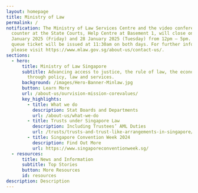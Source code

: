 ```yaml
---
layout: homepage
title: Ministry of Law
permalink: /
notification: The Ministry of Law Services Centre and the video conferencing
  counter at the State Courts, Help Centre at Basement 1, will close on 10
  January 2025 (Friday) and 28 January 2025 (Tuesday) from 12pm – 5pm. The last
  queue ticket will be issued at 11:30am on both days. For further information,
  please visit https://www.mlaw.gov.sg/about-us/contact-us/.
sections:
  - hero:
      title: Ministry of Law Singapore
      subtitle: Advancing access to justice, the rule of law, the economy and society
        through policy, law and services.
      background: /images/Hero-Banner-Minlaw.jpg
      button: Learn More
      url: /about-us/ourvision-mission-corevalues/
      key_highlights:
        - title: What we do
          description: Stat Boards and Departments
          url: /about-us/what-we-do
        - title: Trusts under Singapore Law
          description: Including Trustees’ AML Duties
          url: /trusts/trusts-and-trust-like-arrangements-in-singapore/
        - title: Singapore Convention Week 2024
          description: Find Out More
          url: https://www.singaporeconventionweek.sg/
  - resources:
      title: News and Information
      subtitle: Top Stories
      button: More Resources
      id: resources
description: Description
---
```

